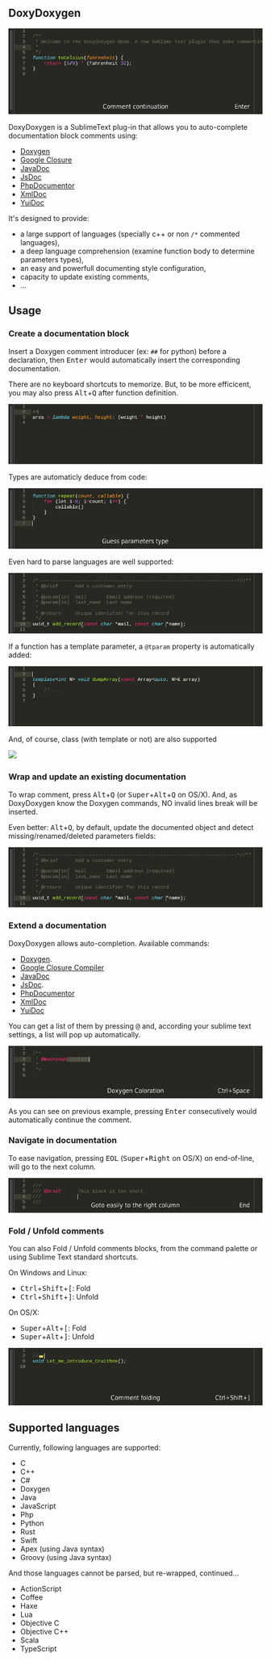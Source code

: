 ## DoxyDoxygen

![](https://raw.githubusercontent.com/20Tauri/DoxyDoxygen/master/images/demo.gif)

DoxyDoxygen is a SublimeText plug-in that allows you to auto-complete documentation block comments using:
- [Doxygen](http://www.stack.nl/~dimitri/doxygen/)
- [Google Closure](https://developers.google.com/closure/compiler/)
- [JavaDoc](http://docs.oracle.com/javase/7/docs/technotes/tools/windows/javadoc.html)
- [JsDoc](http://usejsdoc.org)
- [PhpDocumentor](http://www.phpdoc.org/docs/latest/index.html)
- [XmlDoc](http://www.ecma-international.org/publications/standards/Ecma-334.htm)
- [YuiDoc](http://yui.github.io/yuidoc)

It's designed to provide:
- a large support of languages (specially c++ or non `/*` commented languages),
- a deep language comprehension (examine function body to determine parameters types),
- an easy and powerfull documenting style configuration,
- capacity to update existing comments,
- ...

## Usage

### Create a documentation block

Insert a Doxygen comment introducer (ex: `##` for python) before a declaration, then <kbd>Enter</kbd> would automatically insert the corresponding documentation.

There are no keyboard shortcuts to memorize. But, to be more efficicent, you may also press <kbd>Alt</kbd>+<kbd>Q</kbd> after function definition.

![](https://raw.githubusercontent.com/20Tauri/DoxyDoxygen/master/images/python.gif)

Types are automaticly deduce from code:

![](https://raw.githubusercontent.com/20Tauri/DoxyDoxygen/master/images/javascript.gif)

Even hard to parse languages are well supported:

![](https://raw.githubusercontent.com/20Tauri/DoxyDoxygen/master/images/function.gif)

If a function has a template parameter, a `@tparam` property is automatically added:

![](https://raw.githubusercontent.com/20Tauri/DoxyDoxygen/master/images/template.gif)

And, of course, class (with template or not) are also supported

![](https://raw.githubusercontent.com/20Tauri/DoxyDoxygen/master/images/templateclass.gif)

### Wrap and update an existing documentation

To wrap comment, press <kbd>Alt</kbd>+<kbd>Q</kbd> (or <kbd>Super</kbd>+<kbd>Alt</kbd>+<kbd>Q</kbd> on OS/X).
And, as DoxyDoxygen know the Doxygen commands, NO invalid lines break will be inserted.

Even better: <kbd>Alt</kbd>+<kbd>Q</kbd>, by default, update the documented object and detect missing/renamed/deleted parameters fields:

![](https://raw.githubusercontent.com/20Tauri/DoxyDoxygen/master/images/reformat_advanced.gif)

### Extend a documentation

DoxyDoxygen allows auto-completion. Available commands:
- [Doxygen](http://www.stack.nl/~dimitri/doxygen/manual/commands.html).
- [Google Closure Compiler](https://developers.google.com/closure/compiler/docs/js-for-compiler?csw=1)
- [JavaDoc](http://docs.oracle.com/javase/7/docs/technotes/tools/windows/javadoc.html)
- [JsDoc](http://usejsdoc.org/).
- [PhpDocumentor](http://www.phpdoc.org/docs/latest/index.html)
- [XmlDoc](http://www.stack.nl/~dimitri/doxygen/manual/xmlcmds.html)
- [YuiDoc](http://yui.github.io/yuidoc)

You can get a list of them by pressing <kbd>@</kbd> and, according your sublime text settings, a list will pop up automatically.

![](https://raw.githubusercontent.com/20Tauri/DoxyDoxygen/master/images/dox.gif)

As you can see on previous example, pressing <kbd>Enter</kbd> consecutively would automatically continue the comment.

### Navigate in documentation

To ease navigation, pressing <kbd>EOL</kbd> (<kbd>Super</kbd>+<kbd>Right</kbd> on OS/X) on end-of-line, will go to the next column.

![](https://raw.githubusercontent.com/20Tauri/DoxyDoxygen/master/images/eol.gif)

### Fold / Unfold comments

You can also Fold / Unfold comments blocks, from the command palette or using Sublime Text standard shortcuts.

On Windows and Linux:
- <kbd>Ctrl</kbd>+<kbd>Shift</kbd>+<kbd>[</kbd>: Fold
- <kbd>Ctrl</kbd>+<kbd>Shift</kbd>+<kbd>]</kbd>: Unfold

On OS/X:
- <kbd>Super</kbd>+<kbd>Alt</kbd>+<kbd>[</kbd>: Fold
- <kbd>Super</kbd>+<kbd>Alt</kbd>+<kbd>]</kbd>: Unfold

![](https://raw.githubusercontent.com/20Tauri/DoxyDoxygen/master/images/fold.gif)

## Supported languages

Currently, following languages are supported:
- C
- C++
- C# 
- Doxygen
- Java
- JavaScript
- Php
- Python
- Rust
- Swift
- Apex (using Java syntax)
- Groovy (using Java syntax)

And those languages cannot be parsed, but re-wrapped, continued...
- ActionScript
- Coffee
- Haxe
- Lua
- Objective C
- Objective C++
- Scala
- TypeScript
